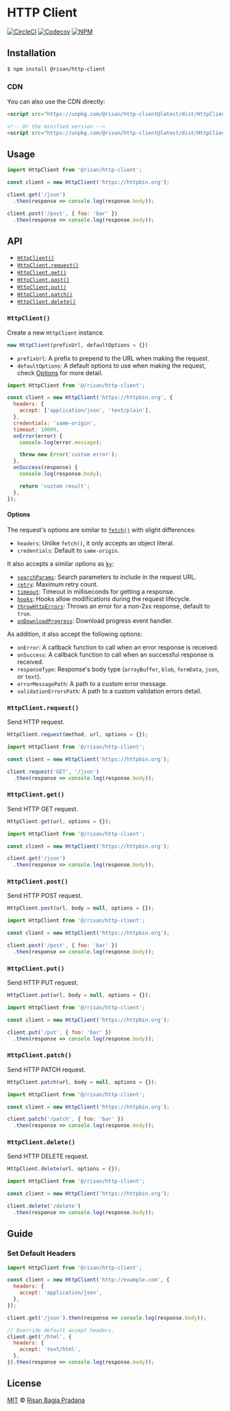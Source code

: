 # HTTP Client

[![CircleCI](https://circleci.com/gh/risan/http-client.svg?style=shield)](https://circleci.com/gh/risan/http-client)
[![Codecov](https://codecov.io/gh/risan/http-client/branch/master/graph/badge.svg)](https://codecov.io/gh/risan/http-client)
[![NPM](https://img.shields.io/npm/v/@risan/http-client)](https://www.npmjs.com/package/@risan/http-client)

## Installation

```bash
$ npm install @risan/http-client
```

### CDN

You can also use the CDN directly:

```html
<script src="https://unpkg.com/@risan/http-client@latest/dist/HttpClient.umd.js"></script>

<!-- Or the minified version -->
<script src="https://unpkg.com/@risan/http-client@latest/dist/HttpClient.umd.min.js"></script>
```

## Usage

```js
import HttpClient from '@risan/http-client';

const client = new HttpClient('https://httpbin.org');

client.get('/json')
  .then(response => console.log(response.body));

client.post('/post', { foo: 'bar' })
  .then(response => console.log(response.body));
```

## API

- [`HttpClient()`](#httpclient)
- [`HttpClient.request()`](#httpclientrequest)
- [`HttpClient.get()`](#httpclientget)
- [`HttpClient.post()`](#httpclientpost)
- [`HttpClient.put()`](#httpclientput)
- [`HttpClient.patch()`](#httpclientpatch)
- [`HttpClient.delete()`](#httpclientdelete)

### `HttpClient()`

Create a new `HttpClient` instance.

```js
new HttpClient(prefixUrl, defaultOptions = {})
```

- `prefixUrl`: A prefix to prepend to the URL when making the request.
- `defaultOptions`: A default options to use when making the request, check [Options](#options) for more detail.

```js
import HttpClient from '@/risan/http-client';

const client = new HttpClient('https://httpbin.org', {
  headers: {
    accept: ['application/json', 'text/plain'],
  },
  credentials: 'same-origin',
  timeout: 10000,
  onError(error) {
    console.log(error.message);

    throw new Error('custom error');
  },
  onSuccess(response) {
    console.log(response.body);

    return 'custom result';
  },
});
```

#### Options

The request's options are similar to [`fetch()`](https://developer.mozilla.org/en-US/docs/Web/API/WindowOrWorkerGlobalScope/fetch) with slight differences:

- `headers`: Unlike `fetch()`, it only accepts an object literal.
- `credentials`: Default to `same-origin`.

It also accepts a similar options as [`ky`](https://github.com/sindresorhus/ky#options):

- [`searchParams`](https://github.com/sindresorhus/ky#searchparams): Search parameters to include in the request URL.
- [`retry`](https://github.com/sindresorhus/ky#retry): Maximum retry count.
- [`timeout`](https://github.com/sindresorhus/ky#timeout): Timeout in milliseconds for getting a response.
- [`hooks`](https://github.com/sindresorhus/ky#hooks): Hooks allow modifications during the request lifecycle.
- [`throwHttpErrors`](https://github.com/sindresorhus/ky#throwhttperrors): Throws an error for a non-2xx response, default to `true`.
- [`onDownloadProgress`](https://github.com/sindresorhus/ky#ondownloadprogress): Download progress event handler.

As addition, it also accept the following options:

- `onError`: A callback function to call when an error response is received.
- `onSuccess`: A callback function to call when an successful response is received.
- `responseType`: Response's body type (`arrayBuffer`, `blob`, `formData`, `json`, or `text`).
- `errorMessagePath`: A path to a custom error message.
- `validationErrorsPath`: A path to a custom validation errors detail.

### `HttpClient.request()`

Send HTTP request.

```js
HttpClient.request(method, url, options = {});
```

```js
import HttpClient from '@/risan/http-client';

const client = new HttpClient('https://httpbin.org');

client.request('GET', '/json')
  .then(response => console.log(response.body));
```

### `HttpClient.get()`

Send HTTP GET request.

```js
HttpClient.get(url, options = {});
```

```js
import HttpClient from '@/risan/http-client';

const client = new HttpClient('https://httpbin.org');

client.get('/json')
  .then(response => console.log(response.body));
```

### `HttpClient.post()`

Send HTTP POST request.

```js
HttpClient.post(url, body = null, options = {});
```

```js
import HttpClient from '@/risan/http-client';

const client = new HttpClient('https://httpbin.org');

client.post('/post', { foo: 'bar' })
  .then(response => console.log(response.body));
```

### `HttpClient.put()`

Send HTTP PUT request.

```js
HttpClient.put(url, body = null, options = {});
```

```js
import HttpClient from '@/risan/http-client';

const client = new HttpClient('https://httpbin.org');

client.put('/put', { foo: 'bar' })
  .then(response => console.log(response.body));
```

### `HttpClient.patch()`

Send HTTP PATCH request.

```js
HttpClient.patch(url, body = null, options = {});
```

```js
import HttpClient from '@/risan/http-client';

const client = new HttpClient('https://httpbin.org');

client.patch('/patch', { foo: 'bar' })
  .then(response => console.log(response.body));
```

### `HttpClient.delete()`

Send HTTP DELETE request.

```js
HttpClient.delete(url, options = {});
```

```js
import HttpClient from '@/risan/http-client';

const client = new HttpClient('https://httpbin.org');

client.delete('/delete')
  .then(response => console.log(response.body));
```

## Guide

### Set Default Headers

```js
import HttpClient from '@risan/http-client';

const client = new HttpClient('http://example.com', {
  headers: {
    accept: 'application/json',
  },
});

client.get('/json').then(response => console.log(response.body));

// Override default accept headers.
client.get('/html', {
  headers: {
    accept: 'text/html',
  },
}).then(response => console.log(response.body));
```

## License

[MIT](https://github.com/risan/helpers/blob/master/LICENSE) © [Risan Bagja Pradana](https://risanb.com)
